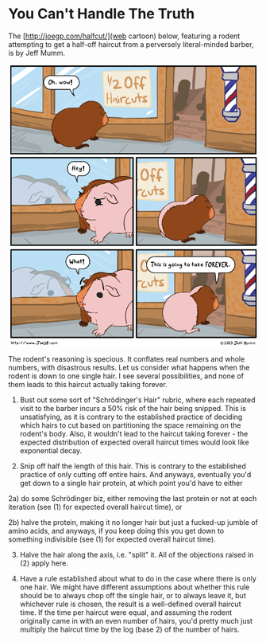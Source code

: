 You Can't Handle The Truth
=========

The [http://joegp.com/halfcut/](web cartoon) below, featuring a rodent attempting to get a half-off haircut from a perversely literal-minded barber, is by Jeff Mumm.

![web cartoon](half-off.png "Half Off")

The rodent's reasoning is specious. It conflates real numbers and whole numbers, with disastrous results. Let us consider what happens when the rodent is down to one single hair. I see several possibilities, and none of them leads to this haircut actually taking forever.

1) Bust out some sort of "Schrödinger's Hair" rubric, where each repeated visit to the barber incurs a 50% risk of the hair being snipped. This is unsatisfying, as it is contrary to the established practice of deciding which hairs to cut based on partitioning the space remaining on the rodent's body. Also, it wouldn't lead to the haircut taking forever - the expected distribution of expected overall haircut times would look like exponential decay.

2) Snip off half the length of this hair. This is contrary to the established practice of only cutting off entire hairs. And anyways, eventually you'd get down to a single hair protein, at which point you'd have to either

2a) do some Schrödinger biz, either removing the last protein or not at each iteration (see (1) for expected overall haircut time), or

2b) halve the protein, making it no longer hair but just a fucked-up jumble of amino acids, and anyways, if you keep doing this you get down to something indivisible (see (1) for expected overall haircut time).

3) Halve the hair along the axis, i.e. "split" it. All of the objections raised in (2) apply here.

4) Have a rule established about what to do in the case where there is only one hair. We might have different assumptions about whether this rule should be to always chop off the single hair, or to always leave it, but whichever rule is chosen, the result is a well-defined overall haircut time. If the time per haircut were equal, and assuming the rodent originally came in with an even number of hairs, you'd pretty much just multiply the haircut time by the log (base 2) of the number of hairs.

